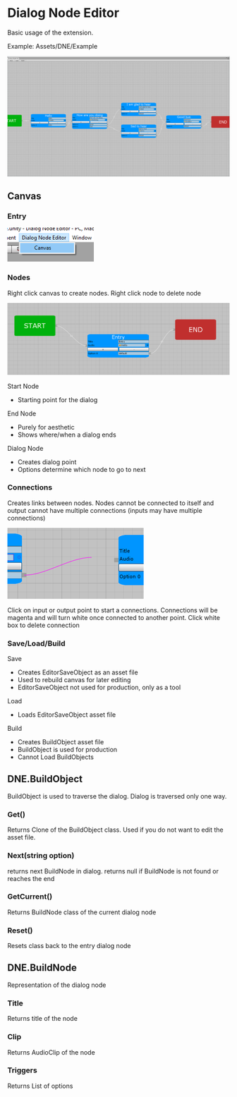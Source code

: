 # Dialog Node Editor
Basic usage of the extension.

Example: Assets/DNE/Example

![](./README/Canvas.png)

## Canvas
### Entry

![](./README/Entry.png)

### Nodes
Right click canvas to create nodes. Right click node to delete node

![](./README/Nodes.png)

Start Node
* Starting point for the dialog

End Node
* Purely for aesthetic
* Shows where/when a dialog ends

Dialog Node
* Creates dialog point
* Options determine which node to go to next

### Connections
Creates links between nodes. Nodes cannot be connected to itself and output cannot have multiple connections (inputs may have multiple connections)

![](./README/Connection.png)

Click on input or output point to start a connections. Connections will be magenta and will turn white once connected to another point. Click white box to delete connection

### Save/Load/Build
Save
* Creates EditorSaveObject as an asset file
* Used to rebuild canvas for later editing
* EditorSaveObject not used for production, only as a tool

Load
* Loads EditorSaveObject asset file

Build
* Creates BuildObject asset file
* BuildObject is used for production
* Cannot Load BuildObjects

## DNE.BuildObject
BuildObject is used to traverse the dialog. Dialog is traversed only one way.
### Get()
Returns Clone of the BuildObject class. Used if you do not want to edit the asset file.
### Next(string option)
returns next BuildNode in dialog.
returns null if BuildNode is not found or reaches the end
### GetCurrent()
Returns BuildNode class of the current dialog node
### Reset()
Resets class back to the entry dialog node

## DNE.BuildNode
Representation of the dialog node
### Title
Returns title of the node
### Clip
Returns AudioClip of the node
### Triggers
Returns List<string> of options
